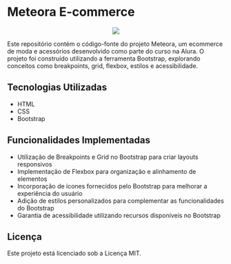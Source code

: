 # Meteora E-commerce
<div align="center">
<img src="https://github.com/robsondionisio/alura-meteora-bootstrap/assets/108960277/c9d5bcde-fae8-4a79-abaf-f7a47539426c"/>
</div>

Este repositório contém o código-fonte do projeto Meteora, um ecommerce de moda e acessórios desenvolvido como parte do curso na Alura. O projeto foi construído utilizando a ferramenta Bootstrap, explorando conceitos como breakpoints, grid, flexbox, estilos e acessibilidade.

## Tecnologias Utilizadas

- HTML
- CSS
- Bootstrap

## Funcionalidades Implementadas

- Utilização de Breakpoints e Grid no Bootstrap para criar layouts responsivos
- Implementação de Flexbox para organização e alinhamento de elementos
- Incorporação de ícones fornecidos pelo Bootstrap para melhorar a experiência do usuário
- Adição de estilos personalizados para complementar as funcionalidades do Bootstrap
- Garantia de acessibilidade utilizando recursos disponíveis no Bootstrap

## Licença

Este projeto está licenciado sob a Licença MIT.
